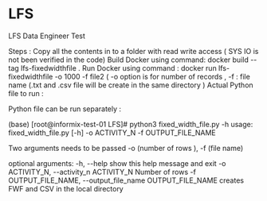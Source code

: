 # LFS
LFS Data Engineer Test 

Steps :
Copy all the contents in to a folder with read write access ( SYS IO is not been verified in the code)
Build Docker using command: docker build --tag lfs-fixedwidthfile .
Run Docker using command : docker run lfs-fixedwidthfile -o 1000 -f file2 
( -o option is for number of records , -f : file name (.txt and .csv file will be create in the same directory )
Actual Python file to run : 

Python file can be run separately :

(base) [root@informix-test-01 LFS]# python3 fixed_width_file.py -h
usage: fixed_width_file.py [-h] -o ACTIVITY_N -f OUTPUT_FILE_NAME

Two arguments needs to be passed -o (number of rows ), -f (file name)

optional arguments:
  -h, --help            show this help message and exit
  -o ACTIVITY_N, --activity_n ACTIVITY_N
                        Number of rows
  -f OUTPUT_FILE_NAME, --output_file_name OUTPUT_FILE_NAME
                        creates FWF and CSV in the local directory





